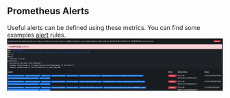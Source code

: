 ## Prometheus Alerts
Useful alerts can be defined using these metrics. You can find some examples [alert](PrometheusRule.yml) rules. 
![alertmanager](../src/images/alertmanager-01.png)